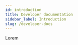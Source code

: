 ```yaml
---
id: introduction
title: Developer documentation
sidebar_label: Introduction
slug: /developer-docs
---
```


Lorem
